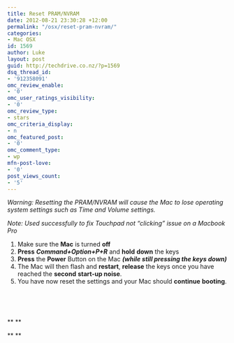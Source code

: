 ```yaml
---
title: Reset PRAM/NVRAM
date: 2012-08-21 23:30:28 +12:00
permalink: "/osx/reset-pram-nvram/"
categories:
- Mac OSX
id: 1569
author: Luke
layout: post
guid: http://techdrive.co.nz/?p=1569
dsq_thread_id:
- '912358091'
omc_review_enable:
- '0'
omc_user_ratings_visibility:
- '0'
omc_review_type:
- stars
omc_criteria_display:
- n
omc_featured_post:
- '0'
omc_comment_type:
- wp
mfn-post-love:
- '0'
post_views_count:
- '5'
---
```


_Warning: Resetting the PRAM/NVRAM will cause the Mac to lose operating system settings such as Time and Volume settings._

_Note: Used successfully to fix Touchpad not “clicking” issue on a Macbook Pro_

<ol start="1">
  <li>
    Make sure the <strong>Mac</strong> is turned <strong>off</strong>
  </li>
  <li>
    <strong>Press</strong> <strong><em>Command+Option+P+R</em></strong> and <strong>hold</strong> <strong>down</strong> the keys
  </li>
  <li>
    <strong>Press</strong> the <strong>Power</strong> Button on the Mac <strong><em>(while still pressing the keys down)</em></strong>
  </li>
  <li>
    The Mac will then flash and <strong>restart</strong>, <strong>release</strong> the keys once you have reached the <strong>second</strong> <strong>start-up noise</strong>.
  </li>
  <li>
    You have now reset the settings and your Mac should <strong>continue</strong> <strong>booting</strong>.
  </li>
</ol>

&nbsp;

&nbsp;

** **

** **

&nbsp;